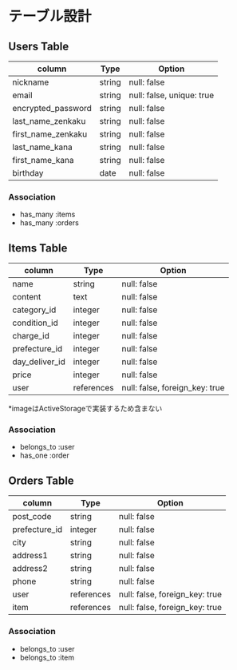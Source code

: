 # テーブル設計

## Users Table

| column             | Type    | Option                    |
|--------------------|---------|---------------------------|
| nickname           | string  | null: false               |
| email              | string  | null: false, unique: true |
| encrypted_password | string  | null: false               |
| last_name_zenkaku  | string  | null: false               |
| first_name_zenkaku | string  | null: false               |
| last_name_kana     | string  | null: false               |
| first_name_kana    | string  | null: false               |
| birthday           | date    | null: false               |


### Association

- has_many :items
- has_many :orders

## Items Table


| column            | Type       | Option                         |
|-------------------|------------|--------------------------------|
| name              | string     | null: false                    |
| content           | text       | null: false                    |
| category_id       | integer    | null: false                    |
| condition_id      | integer    | null: false                    |
| charge_id         | integer    | null: false                    |
| prefecture_id     | integer    | null: false                    |
| day_deliver_id    | integer    | null: false                    |
| price             | integer    | null: false                    |
| user              | references | null: false, foreign_key: true |

*imageはActiveStorageで実装するため含まない

### Association

- belongs_to :user
- has_one :order


## Orders Table

| column         | Type       | Option                         |
|----------------|------------|--------------------------------|
| post_code      | string     | null: false                    |
| prefecture_id  | integer    | null: false                    | 
| city           | string     | null: false                    |
| address1       | string     | null: false                    |
| address2       | string     | null: false                    |
| phone          | string     | null: false                    |
| user           | references | null: false, foreign_key: true |
| item           | references | null: false, foreign_key: true |

### Association
- belongs_to :user
- belongs_to :item